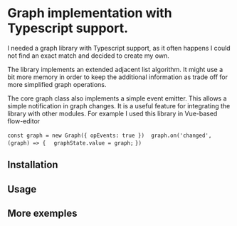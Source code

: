 # Graph implementation with Typescript support.

I needed a graph library with Typescript support, as it often happens I could not find an exact match and decided to create my own.

The library implements an extended adjacent list algorithm. It might use a bit more memory in order to keep the additional information as trade off for more simplified graph operations.

The core graph class also implements a simple event emitter. This allows a simple notification in graph changes. It is a useful feature for integrating the library with other modules. For example I used this library in Vue-based flow-editor <link>

`const graph = new Graph({ opEvents: true })`
` `
`graph.on('changed', (graph) => {`
`  graphState.value = graph;`
`})`

## Installation

## Usage

## More exemples

